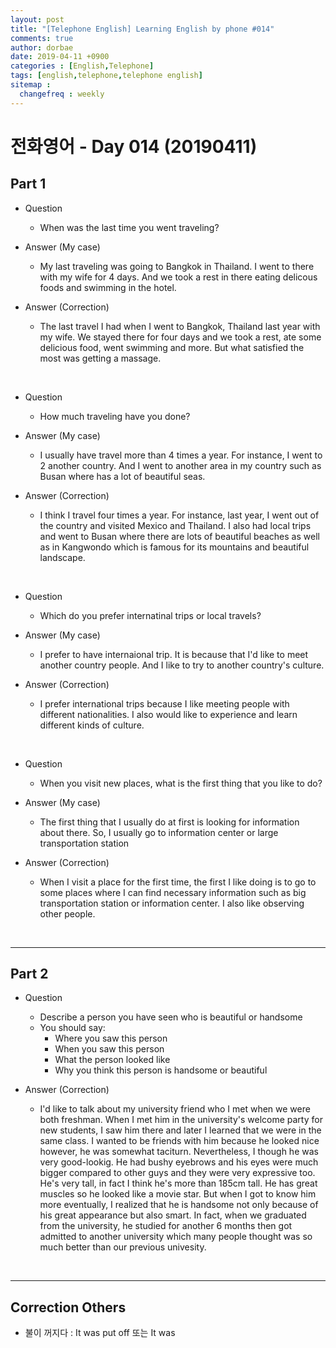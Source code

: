 ```yaml
---
layout: post
title: "[Telephone English] Learning English by phone #014"
comments: true
author: dorbae
date: 2019-04-11 +0900
categories : [English,Telephone]
tags: [english,telephone,telephone english]
sitemap :
  changefreq : weekly
---
```


# 전화영어 - Day 014 (20190411)


## Part 1

* Question
    * When was the last time you went traveling?

* Answer (My case)
    * My last traveling was going to Bangkok in Thailand. I went to there with my wife for 4 days. And we took a rest in there eating delicous foods and swimming in the hotel.

* Answer (Correction)
    * The last travel I had when I went to Bangkok, Thailand last year with my wife. We stayed there for four days and we took a rest, ate some delicious food, went swimming and more. But what satisfied the most was getting a massage.

<br />

* Question
    * How much traveling have you done?

* Answer (My case)
    * I usually have travel more than 4 times a year. For instance, I went to 2 another country. And I went to another area in my country such as Busan where has a lot of beautiful seas.

* Answer (Correction)
    * I think I travel four times a year. For instance, last year, I went out of the country and visited Mexico and Thailand. I also had local trips and went to Busan where there are lots of beautiful beaches as well as in Kangwondo which is famous for its mountains and beautiful landscape.

<br />

* Question
    * Which do you prefer internatinal trips or local travels?

* Answer (My case)
    * I prefer to have internaional trip. It is because that I'd like to meet another country people. And I like to try to another country's culture.

* Answer (Correction)
    * I prefer international trips because I like meeting people with different nationalities. I also would like to experience and learn different kinds of culture. 

<br />

* Question
    * When you visit new places, what is the first thing that you like to do?

* Answer (My case)
    * The first thing that I usually do at first is looking for information about there. So, I usually go to information center or large transportation station

* Answer (Correction)
    * When I visit a place for the first time, the first I like doing is to go to some places where I can find necessary information such as big transportation station or information center.  I also like observing other people.

<br />

----------

## Part 2

* Question
    * Describe a person you have seen who is beautiful or handsome
    * You should say: 
        * Where you saw this person
        * When you saw this person
        * What the person looked like
        * Why you think this person is handsome or beautiful

* Answer (Correction)
    * I'd like to talk about my university friend who I met when we were both freshman. When I met him in the university's welcome party for new students, I saw him there and later I learned that we were in the same class. I wanted to be friends with him because he looked nice however, he was somewhat taciturn. Nevertheless, I though he was very good-lookig. He had bushy eyebrows and his eyes were much bigger compared to other guys and they were very expressive too.  He's very tall, in fact I think he's more than 185cm tall. He has great muscles so he looked like a movie star. But when I got to know him more eventually, I realized that he is handsome not only because of his great appearance but also smart. In fact, when we graduated from the university, he studied for another 6 months then got admitted to another university which many people thought was so much better than our previous univesity. 

<br />

------

## Correction Others
* 불이 꺼지다 : It was put off 또는 It was  